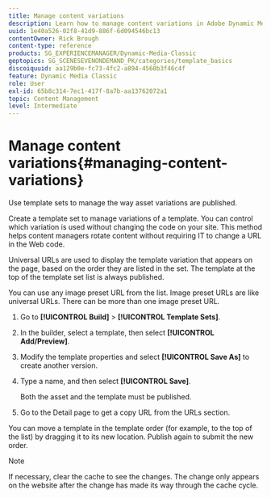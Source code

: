 ```yaml
---
title: Manage content variations
description: Learn how to manage content variations in Adobe Dynamic Media Classic.
uuid: 1e40a526-02f8-41d9-886f-6d094546bc13
contentOwner: Rick Brough
content-type: reference
products: SG_EXPERIENCEMANAGER/Dynamic-Media-Classic
geptopics: SG_SCENESEVENONDEMAND_PK/categories/template_basics
discoiquuid: aa129b0e-fc73-4fc2-a894-4560b3f46c4f
feature: Dynamic Media Classic
role: User
exl-id: 65b8c314-7ec1-417f-8a7b-aa13762072a1
topic: Content Management
level: Intermediate
---
```

# Manage content variations{#managing-content-variations}

Use template sets to manage the way asset variations are published.

Create a template set to manage variations of a template. You can control which variation is used without changing the code on your site. This method helps content managers rotate content without requiring IT to change a URL in the Web code.

Universal URLs are used to display the template variation that appears on the page, based on the order they are listed in the set. The template at the top of the template set list is always published.

You can use any image preset URL from the list. Image preset URLs are like universal URLs. There can be more than one image preset URL.

1. Go to **[!UICONTROL Build]** > **[!UICONTROL Template Sets]**.
1. In the builder, select a template, then select **[!UICONTROL Add/Preview]**.
1. Modify the template properties and select **[!UICONTROL Save As]** to create another version.
1. Type a name, and then select **[!UICONTROL Save]**.

   Both the asset and the template must be published.

1. Go to the Detail page to get a copy URL from the URLs section.

You can move a template in the template order (for example, to the top of the list) by dragging it to its new location. Publish again to submit the new order.

>[!NOTE]
>
>If necessary, clear the cache to see the changes. The change only appears on the website after the change has made its way through the cache cycle.
